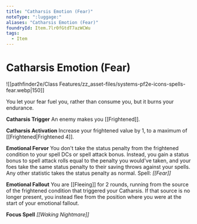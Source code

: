 ```yaml
---
title: "Catharsis Emotion (Fear)"
noteType: ":luggage:"
aliases: "Catharsis Emotion (Fear)"
foundryId: Item.7lr0fGtdT7azWCWu
tags:
  - Item
---
```


# Catharsis Emotion (Fear)
![[pathfinder2e/Class Features/zz_asset-files/systems-pf2e-icons-spells-fear.webp|150]]

You let your fear fuel you, rather than consume you, but it burns your endurance.

**Catharsis Trigger** An enemy makes you [[Frightened]].

**Catharsis Activation** Increase your frightened value by 1, to a maximum of [[Frightened|Frightened 4]].

**Emotional Fervor** You don't take the status penalty from the frightened condition to your spell DCs or spell attack bonus. Instead, you gain a status bonus to spell attack rolls equal to the penalty you would've taken, and your foes take the same status penalty to their saving throws against your spells. Any other statistic takes the status penalty as normal. Spell: _[[Fear]]_

**Emotional Fallout** You are [[Fleeing]] for 2 rounds, running from the source of the frightened condition that triggered your Catharsis. If that source is no longer present, you instead flee from the position where you were at the start of your emotional fallout.

**Focus Spell** _[[Waking Nightmare]]_
